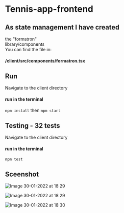 # Tennis-app-frontend

##  As state management I have created
the "formatron" <br />
library/components
<br /> You can find the file in:<br/>
#### /client/src/components/formatron.tsx

## Run 
Navigate to the client directory
#### run in the terminal
``` npm install ```
then
``` npm start ```

## Testing - 32 tests
Navigate to the client directory
#### run in the terminal
``` npm test ```



## Sceenshot

![Image 30-01-2022 at 18 29](https://user-images.githubusercontent.com/71831322/151712544-10412f59-441e-49ee-88d6-c7761057cf00.jpg)


![Image 30-01-2022 at 18 29](https://user-images.githubusercontent.com/71831322/151712556-818a74d9-da6c-4e89-8a37-b0c13cfb5372.jpg)

![Image 30-01-2022 at 18 30](https://user-images.githubusercontent.com/71831322/151712564-bd9b10bf-a387-4b3f-a136-12ca6f889925.jpg)



